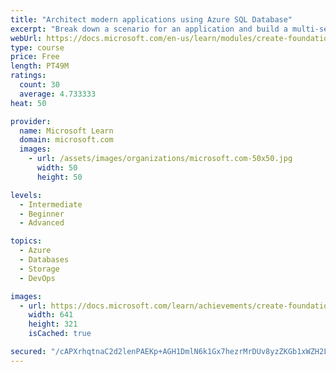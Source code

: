 ```yaml
---
title: "Architect modern applications using Azure SQL Database"
excerpt: "Break down a scenario for an application and build a multi-service solution based on the microservices approach. Learn how to use modern database capabilities to build a foundation for applications."
webUrl: https://docs.microsoft.com/en-us/learn/modules/create-foundation-modern-apps/
type: course
price: Free
length: PT49M
ratings:
  count: 30
  average: 4.733333
heat: 50

provider:
  name: Microsoft Learn
  domain: microsoft.com
  images:
    - url: /assets/images/organizations/microsoft.com-50x50.jpg
      width: 50
      height: 50

levels:
  - Intermediate
  - Beginner
  - Advanced

topics:
  - Azure
  - Databases
  - Storage
  - DevOps

images:
  - url: https://docs.microsoft.com/learn/achievements/create-foundation-modern-apps-social.png
    width: 641
    height: 321
    isCached: true

secured: "/cAPXrhqtnaC2d2lenPAEKp+AGH1DmlN6k1Gx7hezrMrDUv8yzZKGb1xWZH2Lg5WnRhDzvFzaJTXBWaTdVaL8Qtm5Qij+Km0F+V193QyEFOj9xwyBEC1h6zk2bcqh72lB59R0c+o0qS2xPpz1Z2Xgvz6PmjwEEdroia+h4rEOgZKDNzg6WO2+ho2ORBaOPOrCKaAStpYh/yP+R3kx/gfUbC6Ap8nBqgSiVTtuPXQrT9joaC1WqF7WRFiNXc345qZBy/CB6vgK4taVxBLejMGXsgAsRWTjtA080149pP5fyly1fpfkuRYl5GRp02C/EBSP/a9CdHDiVMtXXdws7cAsLL0Bxs/zt9qLqP6+H6EfK1tbq18Nr3X/5DEJRSz3QQGZ2hkx0mxM4ZWdM0mv+D1J5rhzhhbItQ2x2vuFcMek2E=;m5kZbl14WE59uPvt5ZQNbg=="
---
```


